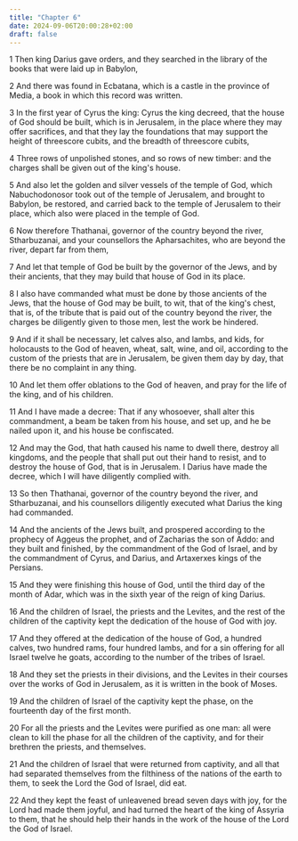 ```yaml
---
title: "Chapter 6"
date: 2024-09-06T20:00:28+02:00
draft: false
---
```



1 Then king Darius gave orders, and they searched in the library of the books that were laid up in Babylon,

2 And there was found in Ecbatana, which is a castle in the province of Media, a book in which this record was written.

3 In the first year of Cyrus the king: Cyrus the king decreed, that the house of God should be built, which is in Jerusalem, in the place where they may offer sacrifices, and that they lay the foundations that may support the height of threescore cubits, and the breadth of threescore cubits,

4 Three rows of unpolished stones, and so rows of new timber: and the charges shall be given out of the king's house.

5 And also let the golden and silver vessels of the temple of God, which Nabuchodonosor took out of the temple of Jerusalem, and brought to Babylon, be restored, and carried back to the temple of Jerusalem to their place, which also were placed in the temple of God.

6 Now therefore Thathanai, governor of the country beyond the river, Stharbuzanai, and your counsellors the Apharsachites, who are beyond the river, depart far from them,

7 And let that temple of God be built by the governor of the Jews, and by their ancients, that they may build that house of God in its place.

8 I also have commanded what must be done by those ancients of the Jews, that the house of God may be built, to wit, that of the king's chest, that is, of the tribute that is paid out of the country beyond the river, the charges be diligently given to those men, lest the work be hindered.

9 And if it shall be necessary, let calves also, and lambs, and kids, for holocausts to the God of heaven, wheat, salt, wine, and oil, according to the custom of the priests that are in Jerusalem, be given them day by day, that there be no complaint in any thing.

10 And let them offer oblations to the God of heaven, and pray for the life of the king, and of his children.

11 And I have made a decree: That if any whosoever, shall alter this commandment, a beam be taken from his house, and set up, and he be nailed upon it, and his house be confiscated.

12 And may the God, that hath caused his name to dwell there, destroy all kingdoms, and the people that shall put out their hand to resist, and to destroy the house of God, that is in Jerusalem. I Darius have made the decree, which I will have diligently complied with.

13 So then Thathanai, governor of the country beyond the river, and Stharbuzanai, and his counsellors diligently executed what Darius the king had commanded.

14 And the ancients of the Jews built, and prospered according to the prophecy of Aggeus the prophet, and of Zacharias the son of Addo: and they built and finished, by the commandment of the God of Israel, and by the commandment of Cyrus, and Darius, and Artaxerxes kings of the Persians.

15 And they were finishing this house of God, until the third day of the month of Adar, which was in the sixth year of the reign of king Darius.

16 And the children of Israel, the priests and the Levites, and the rest of the children of the captivity kept the dedication of the house of God with joy.

17 And they offered at the dedication of the house of God, a hundred calves, two hundred rams, four hundred lambs, and for a sin offering for all Israel twelve he goats, according to the number of the tribes of Israel.

18 And they set the priests in their divisions, and the Levites in their courses over the works of God in Jerusalem, as it is written in the book of Moses.

19 And the children of Israel of the captivity kept the phase, on the fourteenth day of the first month.

20 For all the priests and the Levites were purified as one man: all were clean to kill the phase for all the children of the captivity, and for their brethren the priests, and themselves.

21 And the children of Israel that were returned from captivity, and all that had separated themselves from the filthiness of the nations of the earth to them, to seek the Lord the God of Israel, did eat.

22 And they kept the feast of unleavened bread seven days with joy, for the Lord had made them joyful, and had turned the heart of the king of Assyria to them, that he should help their hands in the work of the house of the Lord the God of Israel.


